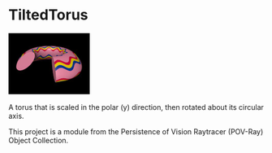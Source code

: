 # TiltedTorus

![Thumbnail](tiltedtorus_thumbnail.jpg)

A torus that is scaled in the polar (y) direction, then rotated about its circular axis.

This project is a module from the Persistence of Vision Raytracer (POV-Ray) Object Collection.
